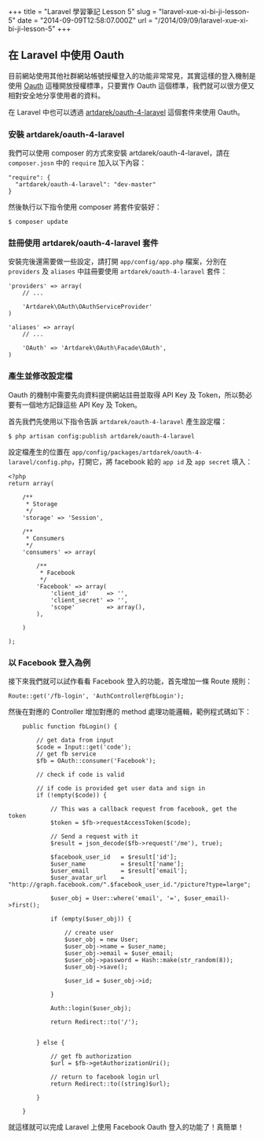 +++
title = "Laravel 學習筆記 Lesson 5"
slug = "laravel-xue-xi-bi-ji-lesson-5"
date = "2014-09-09T12:58:07.000Z"
url = "/2014/09/09/laravel-xue-xi-bi-ji-lesson-5"
+++

## 在 Laravel 中使用 Oauth

目前網站使用其他社群網站帳號授權登入的功能非常常見，其實這樣的登入機制是使用 <a href="http://zh.wikipedia.org/wiki/OAuth" target="_blank">Oauth</a> 這種開放授權標準，只要實作 Oauth 這個標準，我們就可以很方便又相對安全地分享使用者的資料。

在 Laravel 中也可以透過 <a href="https://github.com/artdarek/oauth-4-laravel" target="_blank">artdarek/oauth-4-laravel</a> 這個套件來使用 Oauth。

### 安裝 artdarek/oauth-4-laravel

我們可以使用 composer 的方式來安裝 artdarek/oauth-4-laravel，請在 `composer.josn` 中的 `require` 加入以下內容：

```language-json
"require": {
  "artdarek/oauth-4-laravel": "dev-master"
}
```

然後執行以下指令使用 composer 將套件安裝好：

```language-bash
$ composer update
```

### 註冊使用 artdarek/oauth-4-laravel 套件

安裝完後還需要做一些設定，請打開 `app/config/app.php` 檔案，分別在 `providers` 及 `aliases` 中註冊要使用 `artdarek/oauth-4-laravel` 套件：

```language-php
'providers' => array(
    // ...

    'Artdarek\OAuth\OAuthServiceProvider'
)
```

```language-php
'aliases' => array(
    // ...

    'OAuth' => 'Artdarek\OAuth\Facade\OAuth',
)
```

### 產生並修改設定檔

Oauth 的機制中需要先向資料提供網站註冊並取得 API Key 及 Token，所以勢必要有一個地方記錄這些 API Key 及 Token。

首先我們先使用以下指令告訴 `artdarek/oauth-4-laravel` 產生設定檔：

```language-bash
$ php artisan config:publish artdarek/oauth-4-laravel
```

設定檔產生的位置在 `app/config/packages/artdarek/oauth-4-laravel/config.php`，打開它，將 facebook 給的 `app id` 及 `app secret` 填入：

```language-php
<?php
return array( 

    /**
     * Storage
     */
    'storage' => 'Session', 

    /**
     * Consumers
     */
    'consumers' => array(

        /**
         * Facebook
         */
        'Facebook' => array(
            'client_id'     => '',
            'client_secret' => '',
            'scope'         => array(),
        ),      

    )

);
```

### 以 Facebook 登入為例

接下來我們就可以試作看看 Facebook 登入的功能，首先增加一條 Route 規則：

```language-php
Route::get('/fb-login', 'AuthController@fbLogin');
```

然後在對應的 Controller 增加對應的 method 處理功能邏輯，範例程式碼如下：

```language-php
    public function fbLogin() {

        // get data from input
        $code = Input::get('code');
        // get fb service
        $fb = OAuth::consumer('Facebook');

        // check if code is valid

        // if code is provided get user data and sign in
        if (!empty($code)) {

            // This was a callback request from facebook, get the token
            $token = $fb->requestAccessToken($code);

            // Send a request with it
            $result = json_decode($fb->request('/me'), true);

            $facebook_user_id   = $result['id'];
            $user_name          = $result['name'];
            $user_email         = $result['email'];
            $user_avatar_url    = "http://graph.facebook.com/".$facebook_user_id."/picture?type=large";

            $user_obj = User::where('email', '=', $user_email)->first();

            if (empty($user_obj)) {

                // create user
                $user_obj = new User;
                $user_obj->name = $user_name;
                $user_obj->email = $user_email;
                $user_obj->password = Hash::make(str_random(8));
                $user_obj->save();

                $user_id = $user_obj->id;

            }

            Auth::login($user_obj);

            return Redirect::to('/');


        } else {

            // get fb authorization
            $url = $fb->getAuthorizationUri();

            // return to facebook login url
            return Redirect::to((string)$url);

        }

    }
```

就這樣就可以完成 Laravel 上使用 Facebook Oauth 登入的功能了！真簡單！
